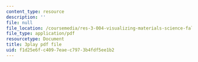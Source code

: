 ```yaml
---
content_type: resource
description: ''
file: null
file_location: /coursemedia/res-3-004-visualizing-materials-science-fall-2017/f1d25e6fc4097eaec7973b4fdf5ee1b2_aOiW2XRxEcY.pdf
file_type: application/pdf
resourcetype: Document
title: 3play pdf file
uid: f1d25e6f-c409-7eae-c797-3b4fdf5ee1b2
---
```


